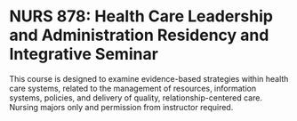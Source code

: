 # NURS 878: Health Care Leadership and Administration Residency and Integrative Seminar

This course is designed to examine evidence-based strategies within health care systems, related to the management of resources, information systems, policies, and delivery of quality, relationship-centered care. Nursing majors only and permission from instructor required.